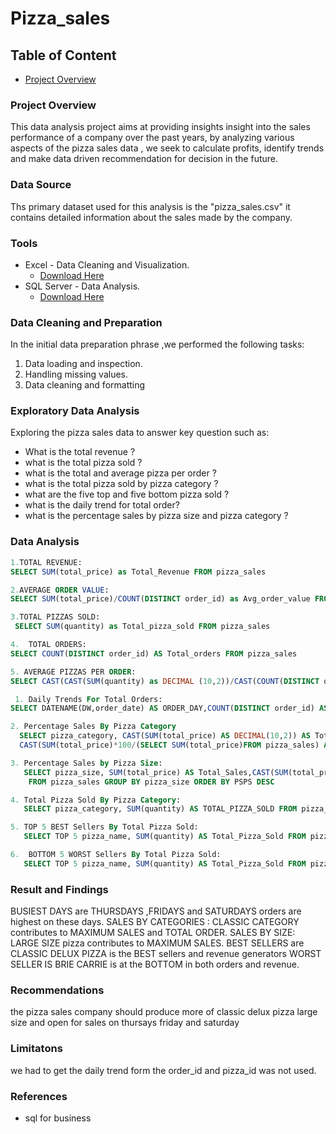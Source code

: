 # Pizza_sales

## Table of Content

- [Project Overview](#project-overview)

### Project Overview
This data analysis project aims at providing insights insight into the sales performance of a company over the past years, by analyzing various aspects of the pizza sales data , we seek to calculate profits, identify trends and make data driven recommendation for decision in the future.

### Data Source

Ths primary dataset used for this analysis is the "pizza_sales.csv" it contains detailed information about the sales made by the company.

### Tools
- Excel - Data Cleaning and Visualization.
    - [Download Here](https://microsoft.com)
- SQL Server - Data Analysis.
     - [Download Here](https://microsoft.com)

### Data Cleaning and Preparation
In the initial data preparation phrase ,we performed the following tasks:
1. Data loading and inspection.
2. Handling missing values.
3. Data cleaning and formatting


### Exploratory Data Analysis
Exploring the pizza sales data to answer key question such as:
- What is the total revenue ?
- what is the total pizza sold ?
- what is the total and average pizza per order ?
- what is the total pizza sold by pizza category ?
- what are the five top and five bottom pizza sold ?
- what is the daily trend for total order?
- what is the percentage sales by pizza size and pizza category ?


### Data Analysis 
```sql
1.TOTAL REVENUE: 
SELECT SUM(total_price) as Total_Revenue FROM pizza_sales

2.AVERAGE ORDER VALUE:
SELECT SUM(total_price)/COUNT(DISTINCT order_id) as Avg_order_value FROM pizza_sales

3.TOTAL PIZZAS SOLD:
 SELECT SUM(quantity) as Total_pizza_sold FROM pizza_sales

4.  TOTAL ORDERS: 
SELECT COUNT(DISTINCT order_id) AS Total_orders FROM pizza_sales

5. AVERAGE PIZZAS PER ORDER:
SELECT CAST(CAST(SUM(quantity) as DECIMAL (10,2))/CAST(COUNT(DISTINCT order_id)AS DECIMAL(10,2)) AS DECIMAL(10,2)) AS Average_pizzas_per_orders FROM pizza_sales

 1. Daily Trends For Total Orders:
SELECT DATENAME(DW,order_date) AS ORDER_DAY,COUNT(DISTINCT order_id) AS Total_order FROM pizza_sales GROUP BY DATENAME(DW,order_date) ORDER BY Total_order ASC

2. Percentage Sales By Pizza Category
  SELECT pizza_category, CAST(SUM(total_price) AS DECIMAL(10,2)) AS Total_Revenue,
  CAST(SUM(total_price)*100/(SELECT SUM(total_price)FROM pizza_sales) AS DECIMAL(10,2))  AS PSPC FROM pizza_sales group by pizza_category

3. Percentage Sales by Pizza Size:
   SELECT pizza_size, SUM(total_price) AS Total_Sales,CAST(SUM(total_price)*100/ (SELECT SUM(total_price) FROM pizza_sales) AS DECIMAL(10,2)) AS PSPS
    FROM pizza_sales GROUP BY pizza_size ORDER BY PSPS DESC

4. Total Pizza Sold By Pizza Category:
   SELECT pizza_category, SUM(quantity) AS TOTAL_PIZZA_SOLD FROM pizza_sales GROUP BY pizza_category ORDER BY TOTAL_PIZZA_SOLD

5. TOP 5 BEST Sellers By Total Pizza Sold:
   SELECT TOP 5 pizza_name, SUM(quantity) AS Total_Pizza_Sold FROM pizza_sales GROUP BY pizza_name ORDER BY SUM(quantity)DESC

6.  BOTTOM 5 WORST Sellers By Total Pizza Sold:
   SELECT TOP 5 pizza_name, SUM(quantity) AS Total_Pizza_Sold FROM pizza_sales GROUP BY pizza_name ORDER BY SUM(quantity)ASC
```

### Result and Findings
BUSIEST DAYS are THURSDAYS ,FRIDAYS and SATURDAYS orders are highest on these days.
SALES BY CATEGORIES : CLASSIC CATEGORY contributes to MAXIMUM SALES and TOTAL ORDER.
SALES BY SIZE: LARGE SIZE pizza contributes to MAXIMUM SALES.
BEST SELLERS are CLASSIC DELUX PIZZA is the BEST sellers and revenue generators
WORST SELLER IS BRIE CARRIE is at the BOTTOM in both orders and revenue. 

### Recommendations 
the pizza sales company should produce more of classic delux pizza large size and open for sales on thursays friday and saturday   

### Limitatons
we had to get the daily trend form the order_id and pizza_id was not used.

### References
- sql for business





















